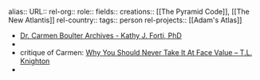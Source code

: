 alias::
URL::
rel-org::
role::
fields::
creations:: [[The Pyramid Code]], [[The New Atlantis]]
rel-country::
tags:: person
rel-projects:: [[Adam's Atlas]]


- [Dr. Carmen Boulter Archives - Kathy J. Forti, PhD](https://trinfinity8.com/tag/dr-carmen-boulter/)
-
- critique of Carmen: [Why You Should Never Take It At Face Value – T.L. Knighton](https://tlknighton.wordpress.com/2017/04/30/why-you-should-never-take-it-at-face-value/)
-
